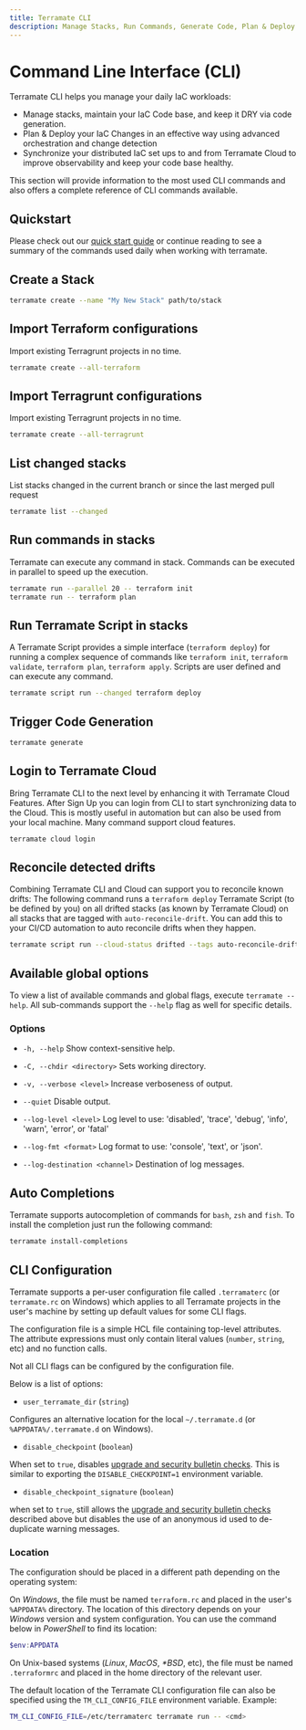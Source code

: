 ```yaml
---
title: Terramate CLI
description: Manage Stacks, Run Commands, Generate Code, Plan & Deploy IaC and Synchronize to and from Terramate Cloud to keep our IaC healthy.
---
```


# Command Line Interface (CLI)

Terramate CLI helps you manage your daily IaC workloads:

- Manage stacks, maintain your IaC Code base, and keep it DRY via code generation.
- Plan & Deploy your IaC Changes in an effective way using advanced orchestration and change detection
- Synchronize your distributed IaC set ups to and from Terramate Cloud to improve observability and keep your code base healthy.

This section will provide information to the most used CLI commands and also offers a complete reference of CLI commands available.

## Quickstart

Please check out our [quick start guide](../getting-started/index.md) or continue reading to see a summary of the commands used daily when working with terramate.

## Create a Stack

```bash
terramate create --name "My New Stack" path/to/stack
```

## Import Terraform configurations

Import existing Terragrunt projects in no time.

```bash
terramate create --all-terraform
```

## Import Terragrunt configurations

Import existing Terragrunt projects in no time.

```bash
terramate create --all-terragrunt
```

## List changed stacks

List stacks changed in the current branch or since the last merged pull request

```bash
terramate list --changed
```

## Run commands in stacks

Terramate can execute any command in stack.
Commands can be executed in parallel to speed up the execution.

```bash
terramate run --parallel 20 -- terraform init
terramate run -- terraform plan
```

## Run Terramate Script in stacks

A Terramate Script provides a simple interface (`terraform deploy`) for running a complex sequence of commands like `terraform init`, `terraform validate`, `terraform plan`, `terraform apply`.
Scripts are user defined and can execute any command.

```bash
terramate script run --changed terraform deploy
```

## Trigger Code Generation

```bash
terramate generate
```

## Login to Terramate Cloud

Bring Terramate CLI to the next level by enhancing it with Terramate Cloud Features.
After Sign Up you can login from CLI to start synchronizing data to the Cloud.
This is mostly useful in automation but can also be used from your local machine.
Many command support cloud features.

```bash
terramate cloud login
```

## Reconcile detected drifts

Combining Terramate CLI and Cloud can support you to reconcile known drifts:
The following command runs a `terraform deploy` Terramate Script (to be defined by you) on all drifted stacks (as known by Terramate Cloud) on all stacks that are tagged with `auto-reconcile-drift`.
You can add this to your CI/CD automation to auto reconcile drifts when they happen.

```bash
terramate script run --cloud-status drifted --tags auto-reconcile-drift terraform deploy
```

## Available global options

To view a list of available commands and global flags, execute `terramate --help`.
All sub-commands support the `--help` flag as well for specific details.

### Options

- `-h, --help` Show context-sensitive help.
- `-C, --chdir <directory>` Sets working directory.
- `-v, --verbose <level>` Increase verboseness of output.
- `--quiet` Disable output.

- `--log-level <level>` Log level to use: 'disabled', 'trace', 'debug', 'info', 'warn', 'error', or 'fatal'
- `--log-fmt <format>` Log format to use: 'console', 'text', or 'json'.
- `--log-destination <channel>` Destination of log messages.

<!-- - `--disable-check-git-untracked`      Disable git check for untracked files. -->
<!-- - `--disable-check-git-uncommitted`    Disable git check for uncommitted files. -->

## Auto Completions

Terramate supports autocompletion of commands for `bash`, `zsh` and `fish`. To
install the completion just run the following command:

```bash
terramate install-completions
```

## CLI Configuration

Terramate supports a per-user configuration file called `.terramaterc` (or
`terramate.rc` on Windows) which applies to all Terramate projects in the user's
machine by setting up default values for some CLI flags.

The configuration file is a simple HCL file containing top-level attributes.
The attribute expressions must only contain literal values (`number`, `string`,
etc) and no function calls.

Not all CLI flags can be configured by the configuration file.

Below is a list of options:

- `user_terramate_dir` (`string`)

Configures an alternative location for the local `~/.terramate.d` (or `%APPDATA%/.terramate.d`
on Windows).

- `disable_checkpoint` (`boolean`)

When set to `true`, disables [upgrade and security bulletin checks](../configuration/upgrade-check.md). This is similar to exporting the `DISABLE_CHECKPOINT=1` environment variable.

- `disable_checkpoint_signature` (`boolean`)

when set to `true`, still allows the [upgrade and security bulletin checks](../configuration/upgrade-check.md)
described above but disables the use of an anonymous id used to de-duplicate warning messages.

### Location

The configuration should be placed in a different path depending on the operating
system:

On _Windows_, the file must be named `terraform.rc` and placed in the user's
`%APPDATA%` directory. The location of this directory depends on your _Windows_
version and system configuration. You can use the command below in _PowerShell_ to
find its location:

```PowerShell
$env:APPDATA
```

On Unix-based systems (_Linux_, _MacOS_, _\*BSD_, etc), the file must be named
`.terraformrc` and placed in the home directory of the relevant user.

The default location of the Terramate CLI configuration file can also be specified
using the `TM_CLI_CONFIG_FILE` environment variable.
Example:

```bash
TM_CLI_CONFIG_FILE=/etc/terramaterc terramate run -- <cmd>
```
